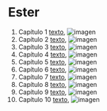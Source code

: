 # Ester

1. Capítulo 1 [texto](texto_filtrado/AT/Est/Est_1.txt), ![imagen](nube_de_palabras/AT/Est/Est_1.png)
2. Capítulo 2 [texto](texto_filtrado/AT/Est/Est_2.txt), ![imagen](nube_de_palabras/AT/Est/Est_2.png)
3. Capítulo 3 [texto](texto_filtrado/AT/Est/Est_3.txt), ![imagen](nube_de_palabras/AT/Est/Est_3.png)
4. Capítulo 4 [texto](texto_filtrado/AT/Est/Est_4.txt), ![imagen](nube_de_palabras/AT/Est/Est_4.png)
5. Capítulo 5 [texto](texto_filtrado/AT/Est/Est_5.txt), ![imagen](nube_de_palabras/AT/Est/Est_5.png)
6. Capítulo 6 [texto](texto_filtrado/AT/Est/Est_6.txt), ![imagen](nube_de_palabras/AT/Est/Est_6.png)
7. Capítulo 7 [texto](texto_filtrado/AT/Est/Est_7.txt), ![imagen](nube_de_palabras/AT/Est/Est_7.png)
8. Capítulo 8 [texto](texto_filtrado/AT/Est/Est_8.txt), ![imagen](nube_de_palabras/AT/Est/Est_8.png)
9. Capítulo 9 [texto](texto_filtrado/AT/Est/Est_9.txt), ![imagen](nube_de_palabras/AT/Est/Est_9.png)
10. Capítulo 10 [texto](texto_filtrado/AT/Est/Est_10.txt), ![imagen](nube_de_palabras/AT/Est/Est_10.png)
